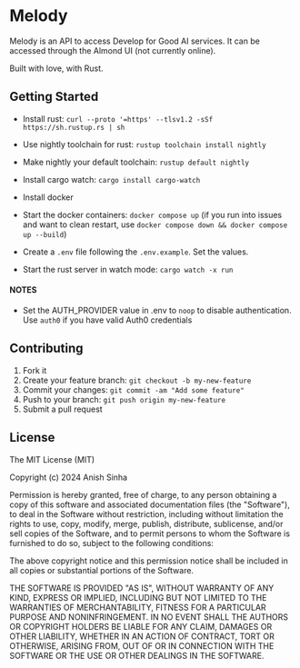 # Melody

Melody is an API to access Develop for Good AI services. It can be accessed
through the Almond UI (not currently online).

Built with love, with Rust.

## Getting Started

- Install rust: `curl --proto '=https' --tlsv1.2 -sSf https://sh.rustup.rs | sh`
- Use nightly toolchain for rust: `rustup toolchain install nightly`
- Make nightly your default toolchain: `rustup default nightly`
- Install cargo watch: `cargo install cargo-watch`

- Install docker
- Start the docker containers: `docker compose up` (if you run into issues and
  want to clean restart, use `docker compose down && docker compose up --build`)

- Create a `.env` file following the `.env.example`. Set the values.

- Start the rust server in watch mode: `cargo watch -x run`

#### NOTES

- Set the AUTH_PROVIDER value in .env to `noop` to disable authentication. Use
  `auth0` if you have valid Auth0 credentials

## Contributing

1. Fork it
2. Create your feature branch: `git checkout -b my-new-feature`
3. Commit your changes: `git commit -am "Add some feature"`
4. Push to your branch: `git push origin my-new-feature`
5. Submit a pull request

## License

The MIT License (MIT)

Copyright (c) 2024 Anish Sinha

Permission is hereby granted, free of charge, to any person obtaining a copy of
this software and associated documentation files (the "Software"), to deal in
the Software without restriction, including without limitation the rights to
use, copy, modify, merge, publish, distribute, sublicense, and/or sell copies of
the Software, and to permit persons to whom the Software is furnished to do so,
subject to the following conditions:

The above copyright notice and this permission notice shall be included in all
copies or substantial portions of the Software.

THE SOFTWARE IS PROVIDED "AS IS", WITHOUT WARRANTY OF ANY KIND, EXPRESS OR
IMPLIED, INCLUDING BUT NOT LIMITED TO THE WARRANTIES OF MERCHANTABILITY, FITNESS
FOR A PARTICULAR PURPOSE AND NONINFRINGEMENT. IN NO EVENT SHALL THE AUTHORS OR
COPYRIGHT HOLDERS BE LIABLE FOR ANY CLAIM, DAMAGES OR OTHER LIABILITY, WHETHER
IN AN ACTION OF CONTRACT, TORT OR OTHERWISE, ARISING FROM, OUT OF OR IN
CONNECTION WITH THE SOFTWARE OR THE USE OR OTHER DEALINGS IN THE SOFTWARE.
